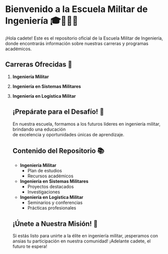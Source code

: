 # Bienvenido a la Escuela Militar de Ingeniería 🎓💂‍♂️🔧                                           

¡Hola cadete! Este es el repositorio oficial de la Escuela Militar de Ingeniería, donde encontrarás
información sobre nuestras carreras y programas académicos.                                          

## Carreras Ofrecidas 🚀                                                                           
1. **Ingeniería Militar**                                                                          
2. **Ingeniería en Sistemas Militares**                                                            
3. **Ingeniería en Logística Militar**                                                             

    ## ¡Prepárate para el Desafío! 💪                                                                  

    En nuestra escuela, formamos a los futuros líderes en ingeniería militar, brindando una educación  
    de excelencia y oportunidades únicas de aprendizaje.                                                 

    ## Contenido del Repositorio 📚                                                                    

    - **Ingeniería Militar**                                                                           
      - Plan de estudios                                                                               
      - Recursos académicos                                                                            
    - **Ingeniería en Sistemas Militares**                                                             
      - Proyectos destacados                                                                           
      - Investigaciones                                                                                
    - **Ingeniería en Logística Militar**                                                              
      - Seminarios y conferencias                                                                      
      - Prácticas profesionales                                                                        

    ## ¡Únete a Nuestra Misión! 🌟                                                                     

    Si estás listo para unirte a la élite en ingeniería militar, ¡esperamos con ansias tu participación
    en nuestra comunidad! ¡Adelante cadete, el futuro te espera! 
